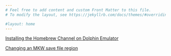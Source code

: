 ```yaml
---
# Feel free to add content and custom Front Matter to this file.
# To modify the layout, see https://jekyllrb.com/docs/themes/#overriding-theme-defaults

#layout: home
---
```

[Installing the Homebrew Channel on Dolphin Emulator](/guides/dolphin-hbc)

[Changing an MKW save file region](/guides/chgregion-mkwsave)
